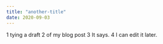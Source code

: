 ```yaml
---
title: "another-title"
date: 2020-09-03
---
```


1 tying a draft
2 of my blog post
3 It says.
4 I can edit it later.
